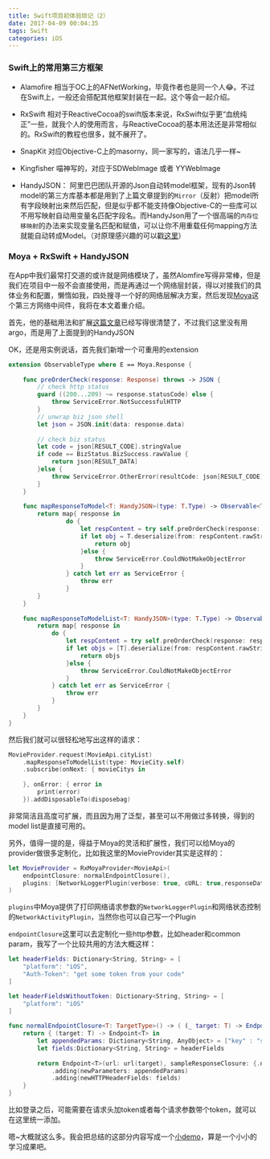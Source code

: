 ```yaml
---
title: Swift项目初体验琐记（2）
date: 2017-04-09 00:04:35
tags: Swift
categories: iOS
---
```


### Swift上的常用第三方框架

- Alamofire 
	相当于OC上的AFNetWorking，毕竟作者也是同一个人😂。不过在Swift上，一般还会搭配其他框架封装在一起。这个等会一起介绍。

- RxSwift
	相对于ReactiveCocoa的swift版本来说，RxSwift似乎更“血统纯正”一些，就我个人的使用而言，与ReactiveCocoa的基本用法还是非常相似的。RxSwift的教程也很多，就不展开了。
	
- SnapKit
对应Objective-C上的masorny，同一家写的，语法几乎一样~
	
- Kingfisher 
喵神写的，对应于SDWebImage 或者 YYWebImage

- HandyJSON：
阿里巴巴团队开源的Json自动转model框架，现有的Json转model的第三方库基本都是用到了上篇文章提到的`Mirror`（反射）把model所有字段映射出来然后匹配，但是似乎都不能支持像Objective-C的一些库可以不用写映射自动用变量名匹配字段名。而HandyJson用了一个很高端的`内存位移映射`的办法来实现变量名匹配和赋值，可以让你不用重载任何mapping方法就能自动转成Model。（对原理感兴趣的可以戳[这里](http://www.jianshu.com/p/eac4a92b44ef)）

### Moya + RxSwift + HandyJSON

在App中我们最常打交道的或许就是网络模块了，虽然Alomfire写得非常棒，但是我们在项目中一般不会直接使用，而是再通过一个网络层封装，得以对接我们的具体业务和配置，懒惰如我，四处搜寻一个好的网络层解决方案，然后发现[Moya](https://github.com/Moya/Moya)这个第三方网络中间件，我将在本文着重介绍。
	
首先，他的基础用法和扩展[这篇文章](https://blog.callmewhy.com/2015/11/01/moya-rxswift-argo-lets-go/)已经写得很清楚了，不过我们这里没有用argo，而是用了上面提到的HandyJSON

OK，还是用实例说话，首先我们新增一个可重用的extension
	
```swift
extension ObservableType where E == Moya.Response {
	
	func preOrderCheck(response: Response) throws -> JSON {
		// check http status
		guard ((200...209) ~= response.statusCode) else {
			throw ServiceError.NotSuccessfulHTTP
		}
		// unwrap biz json shell
		let json = JSON.init(data: response.data)
		
		// check biz status
		let code = json[RESULT_CODE].stringValue
		if code == BizStatus.BizSuccess.rawValue {
			return json[RESULT_DATA]
		}else {
			throw ServiceError.OtherError(resultCode: json[RESULT_CODE].stringValue, resultMsg: json[RESULT_MSG].stringValue)
		}
	}
	
	func mapResponseToModel<T: HandyJSON>(type: T.Type) -> Observable<T> {
		return map{ response in
				do {
					let respContent = try self.preOrderCheck(response: response)
					if let obj = T.deserialize(from: respContent.rawString()) {
						return obj
					}else {
						throw ServiceError.CouldNotMakeObjectError
					}
				} catch let err as ServiceError {
					throw err
				}
		}
	}
	
	func mapResponseToModelList<T: HandyJSON>(type: T.Type) -> Observable<[T]> {
		return map{ response in
			do {
				let respContent = try self.preOrderCheck(response: response)
				if let objs = [T].deserialize(from: respContent.rawString()) as? [T] {
					return objs
				}else {
					throw ServiceError.CouldNotMakeObjectError
				}
			} catch let err as ServiceError {
				throw err
			}
		}
	}
}
```
	
然后我们就可以很轻松地写出这样的请求：
	
```swift
MovieProvider.request(MovieApi.cityList)
	.mapResponseToModelList(type: MovieCity.self)
	.subscribe(onNext: { movieCitys in
		
	}, onError: { error in
		print(error)
	}).addDisposableTo(disposebag)
```
非常简洁且高度可扩展，而且因为用了泛型，甚至可以不用做过多转换，得到的model list是直接可用的。
	
另外，值得一提的是，得益于Moya的灵活和扩展性，我们可以给Moya的provider做很多定制化，比如我这里的MovieProvider其实是这样的：
	
```swift
let MovieProvider = RxMoyaProvider<MovieApi>(
	endpointClosure: normalEndpointClosure(),
	plugins: [NetworkLoggerPlugin(verbose: true, cURL: true,responseDataFormatter: JSONResponseDataFormatter)]
)
```
	
`plugins`中Moya提供了打印网络请求参数的`NetworkLoggerPlugin`和网络状态控制的`NetworkActivityPlugin`，当然你也可以自己写一个Plugin
	
`endpointClosure`这里可以去定制化一些http参数，比如header和common param，我写了一个比较共用的方法大概这样：
	
```swift
let headerFields: Dictionary<String, String> = [
	"platform": "iOS",
	"Auth-Token": "get some token from your code"
]

let headerFieldsWithoutToken: Dictionary<String, String> = [
	"platform": "iOS"
]
	
func normalEndpointClosure<T: TargetType>() -> ( (_ target: T) -> Endpoint<T>) {
	return { (target: T) -> Endpoint<T> in
		let appendedParams: Dictionary<String, AnyObject> = ["key" : "somekey" as AnyObject]
		let fields:Dictionary<String, String> = headerFields
		
		return Endpoint<T>(url: url(target), sampleResponseClosure: {.networkResponse(200, target.sampleData)}, method: target.method, parameters: target.parameters)
			.adding(newParameters: appendedParams)
			.adding(newHTTPHeaderFields: fields)
	}
}
```
	
比如登录之后，可能需要在请求头加token或者每个请求参数带个token，就可以在这里统一添加。
	
嗯~大概就这么多。我会把总结的这部分内容写成一个[小demo](https://github.com/KinoAndWorld/KONetworkLayerDemo)，算是一个小小的学习成果吧。